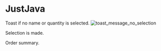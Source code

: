 # JustJava
Toast if no name or quantity is selected.
![toast_message_no_selection](https://user-images.githubusercontent.com/34224374/37907060-04d4bd90-30d2-11e8-85ce-37e02e3aee47.png)

Selection is made.


Order summary.

